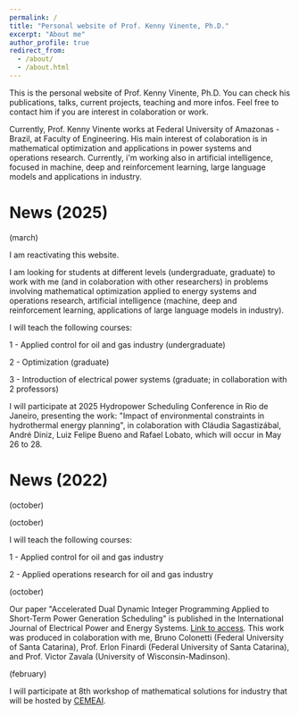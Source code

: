 ```yaml
---
permalink: /
title: "Personal website of Prof. Kenny Vinente, Ph.D."
excerpt: "About me"
author_profile: true
redirect_from: 
  - /about/
  - /about.html
---
```


This is the personal website of Prof. Kenny Vinente, Ph.D. You can check his publications, talks, current projects, teaching and more infos. Feel free to contact him if you are interest in colaboration or work.

Currently, Prof. Kenny Vinente works at Federal University of Amazonas - Brazil, at Faculty of Engineering. His main interest of colaboration is in mathematical optimization and applications in power systems and operations research. Currently, i'm working also in artificial intelligence, focused in machine, deep and reinforcement learning, large language models and applications in industry.

News (2025)
======
(march)

I am reactivating this website.

I am looking for students at different levels (undergraduate, graduate) to work with me (and in colaboration with other researchers) in problems involving mathematical optimization applied to energy systems and operations research, artificial intelligence (machine, deep and reinforcement learning, applications of large language models in industry).

I will teach the following courses:

1 - Applied control for oil and gas industry (undergraduate)

2 - Optimization (graduate)

3 - Introduction of electrical power systems (graduate; in collaboration with 2 professors)

I will participate at 2025 Hydropower Scheduling Conference in Rio de Janeiro, presenting the work: "Impact of environmental constraints in hydrothermal energy planning", in colaboration with Cláudia Sagastizábal, André Diniz, Luiz Felipe Bueno and Rafael Lobato, which will occur in May 26 to 28.


News (2022)
======
(october)

(october)

I will teach the following courses:

1 - Applied control for oil and gas industry

2 - Applied operations research for oil and gas industry

(october)

Our paper "Accelerated Dual Dynamic Integer Programming Applied to Short-Term Power Generation Scheduling" is published in the International Journal of Electrical Power and Energy Systems. [Link to access](https://doi.org/10.1016/j.ijepes.2022.108689). This work was produced in colaboration with me, Bruno Colonetti (Federal University of Santa Catarina), Prof. Erlon Finardi (Federal University of Santa Catarina), and Prof. Victor Zavala (University of Wisconsin-Madinson).  

(february)

I will participate at 8th workshop of mathematical solutions for industry that will be hosted by [CEMEAI](https://www.linkedin.com/company/cemeai/).

<!-- Getting started
======
1. Register a GitHub account if you don't have one and confirm your e-mail (required!)
1. Fork [this repository](https://github.com/academicpages/academicpages.github.io) by clicking the "fork" button in the top right. 
1. Go to the repository's settings (rightmost item in the tabs that start with "Code", should be below "Unwatch"). Rename the repository "[your GitHub username].github.io", which will also be your website's URL.
1. Set site-wide configuration and create content & metadata (see below -- also see [this set of diffs](http://archive.is/3TPas) showing what files were changed to set up [an example site](https://getorg-testacct.github.io) for a user with the username "getorg-testacct")
1. Upload any files (like PDFs, .zip files, etc.) to the files/ directory. They will appear at https://[your GitHub username].github.io/files/example.pdf.  
1. Check status by going to the repository settings, in the "GitHub pages" section

Site-wide configuration
------
The main configuration file for the site is in the base directory in [_config.yml](https://github.com/academicpages/academicpages.github.io/blob/master/_config.yml), which defines the content in the sidebars and other site-wide features. You will need to replace the default variables with ones about yourself and your site's github repository. The configuration file for the top menu is in [_data/navigation.yml](https://github.com/academicpages/academicpages.github.io/blob/master/_data/navigation.yml). For example, if you don't have a portfolio or blog posts, you can remove those items from that navigation.yml file to remove them from the header. 

Create content & metadata
------
For site content, there is one markdown file for each type of content, which are stored in directories like _publications, _talks, _posts, _teaching, or _pages. For example, each talk is a markdown file in the [_talks directory](https://github.com/academicpages/academicpages.github.io/tree/master/_talks). At the top of each markdown file is structured data in YAML about the talk, which the theme will parse to do lots of cool stuff. The same structured data about a talk is used to generate the list of talks on the [Talks page](https://academicpages.github.io/talks), each [individual page](https://academicpages.github.io/talks/2012-03-01-talk-1) for specific talks, the talks section for the [CV page](https://academicpages.github.io/cv), and the [map of places you've given a talk](https://academicpages.github.io/talkmap.html) (if you run this [python file](https://github.com/academicpages/academicpages.github.io/blob/master/talkmap.py) or [Jupyter notebook](https://github.com/academicpages/academicpages.github.io/blob/master/talkmap.ipynb), which creates the HTML for the map based on the contents of the _talks directory).

**Markdown generator**

I have also created [a set of Jupyter notebooks](https://github.com/academicpages/academicpages.github.io/tree/master/markdown_generator
) that converts a CSV containing structured data about talks or presentations into individual markdown files that will be properly formatted for the academicpages template. The sample CSVs in that directory are the ones I used to create my own personal website at stuartgeiger.com. My usual workflow is that I keep a spreadsheet of my publications and talks, then run the code in these notebooks to generate the markdown files, then commit and push them to the GitHub repository.

How to edit your site's GitHub repository
------
Many people use a git client to create files on their local computer and then push them to GitHub's servers. If you are not familiar with git, you can directly edit these configuration and markdown files directly in the github.com interface. Navigate to a file (like [this one](https://github.com/academicpages/academicpages.github.io/blob/master/_talks/2012-03-01-talk-1.md) and click the pencil icon in the top right of the content preview (to the right of the "Raw | Blame | History" buttons). You can delete a file by clicking the trashcan icon to the right of the pencil icon. You can also create new files or upload files by navigating to a directory and clicking the "Create new file" or "Upload files" buttons. 

Example: editing a markdown file for a talk
![Editing a markdown file for a talk](/images/editing-talk.png)

For more info
------
More info about configuring academicpages can be found in [the guide](https://academicpages.github.io/markdown/). The [guides for the Minimal Mistakes theme](https://mmistakes.github.io/minimal-mistakes/docs/configuration/) (which this theme was forked from) might also be helpful. 
-->
